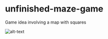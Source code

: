 # unfinished-maze-game

Game idea involving a map with squares

![alt-text](https://github.com/LiljaKiiski/unfinished-maze-game/blob/master/cover.png)
